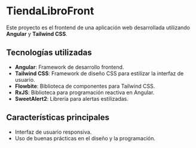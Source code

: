 # TiendaLibroFront

Este proyecto es el frontend de una aplicación web desarrollada utilizando **Angular** y **Tailwind CSS**. 

## Tecnologías utilizadas

- **Angular**: Framework de desarrollo frontend.
- **Tailwind CSS**: Framework de diseño CSS para estilizar la interfaz de usuario.
- **Flowbite**: Biblioteca de componentes para Tailwind CSS.
- **RxJS**: Biblioteca para programación reactiva en Angular.
- **SweetAlert2**: Librería para alertas estilizadas.

## Características principales

- Interfaz de usuario responsiva.
- Uso de buenas prácticas en el diseño y la programación.

